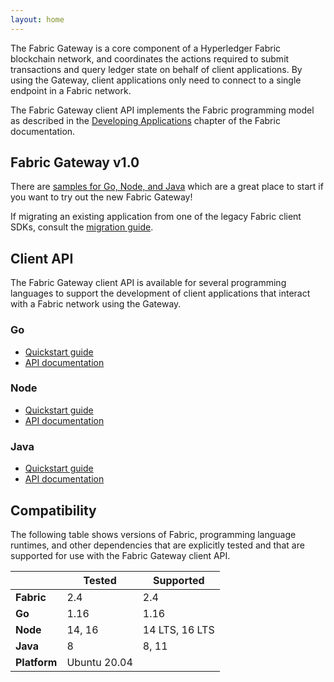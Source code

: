 ```yaml
---
layout: home
---
```


The Fabric Gateway is a core component of a Hyperledger Fabric blockchain network, and coordinates the actions required to submit transactions and query ledger state on behalf of client applications. By using the Gateway, client applications only need to connect to a single endpoint in a Fabric network.

The Fabric Gateway client API implements the Fabric programming model as described in the [Developing Applications](https://hyperledger-fabric.readthedocs.io/en/latest/developapps/developing_applications.html) chapter of the Fabric documentation.

## Fabric Gateway v1.0

There are [samples for Go, Node, and Java](https://github.com/hyperledger/fabric-gateway/blob/main/samples/README.md) which are a great place to start if you want to try out the new Fabric Gateway!

If migrating an existing application from one of the legacy Fabric client SDKs, consult the [migration guide](migration).

## Client API

The Fabric Gateway client API is available for several programming languages to support the development of client applications that interact with a Fabric network using the Gateway.  

### Go

- [Quickstart guide](https://github.com/hyperledger/fabric-gateway/blob/main/pkg/client/README.md) 
- [API documentation](https://pkg.go.dev/github.com/hyperledger/fabric-gateway/pkg/client)

### Node

- [Quickstart guide](https://github.com/hyperledger/fabric-gateway/blob/main/node/README.md) 
- [API documentation](https://hyperledger.github.io/fabric-gateway/main/api/node/)

### Java

- [Quickstart guide](https://github.com/hyperledger/fabric-gateway/blob/main/java/README.md) 
- [API documentation](https://hyperledger.github.io/fabric-gateway/main/api/java/)

## Compatibility

The following table shows versions of Fabric, programming language runtimes, and other dependencies that are explicitly tested and that are supported for use with the Fabric Gateway client API.

|     | Tested | Supported |
| --- | ------ | --------- |
| **Fabric** | 2.4 | 2.4 |
| **Go** | 1.16 | 1.16 |
| **Node** | 14, 16 | 14 LTS, 16 LTS |
| **Java** | 8 | 8, 11 |
| **Platform** | Ubuntu 20.04 | |

